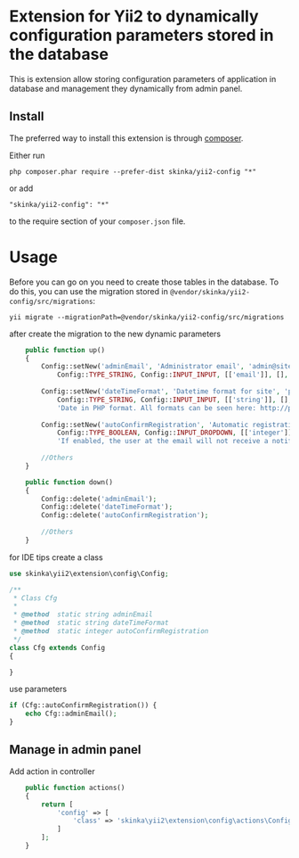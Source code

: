 # Extension for Yii2 to dynamically configuration parameters stored in the database
This is extension allow storing configuration parameters of application in database and management they dynamically from admin panel.

## Install
The preferred way to install this extension is through [composer](http://getcomposer.org/download/).

Either run

```
php composer.phar require --prefer-dist skinka/yii2-config "*"
```

or add

```
"skinka/yii2-config": "*"
```

to the require section of your `composer.json` file.


# Usage
Before you can go on you need to create those tables in the database. To do this, you can use the migration stored in `@vendor/skinka/yii2-config/src/migrations`:

`yii migrate --migrationPath=@vendor/skinka/yii2-config/src/migrations`

after create the migration to the new dynamic parameters

```php
    public function up()
    {
        Config::setNew('adminEmail', 'Administrator email', 'admin@site.com', 
            Config::TYPE_STRING, Config::INPUT_INPUT, [['email']], [], '', 0);
            
        Config::setNew('dateTimeFormat', 'Datetime format for site', 'php:d.m.Y H:i:s', 
            Config::TYPE_STRING, Config::INPUT_INPUT, [['string']], [],
            'Date in PHP format. All formats can be seen here: http://php.net/manual/en/function.date.php', 1);
            
        Config::setNew('autoConfirmRegistration', 'Automatic registration', true, 
            Config::TYPE_BOOLEAN, Config::INPUT_DROPDOWN, [['integer']], [0 => 'Off', 1 => 'On'], 
            'If enabled, the user at the email will not receive a notification of the activation', 2);
            
        //Others
    }

    public function down()
    {
        Config::delete('adminEmail');
        Config::delete('dateTimeFormat');
        Config::delete('autoConfirmRegistration');
        
        //Others
    }
```

for IDE tips create a class

```php
use skinka\yii2\extension\config\Config;

/**
 * Class Cfg
 *
 * @method  static string adminEmail
 * @method  static string dateTimeFormat
 * @method  static integer autoConfirmRegistration
 */
class Cfg extends Config
{

}
```

use parameters

```php
if (Cfg::autoConfirmRegistration()) {
    echo Cfg::adminEmail();
}
```

## Manage in admin panel

Add action in controller

```php
    public function actions()
    {
        return [
            'config' => [
                'class' => 'skinka\yii2\extension\config\actions\ConfigAction',
            ]
        ];
    }
```

